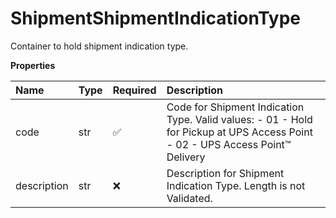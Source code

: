 # ShipmentShipmentIndicationType

Container to hold shipment indication type.

**Properties**

| Name        | Type | Required | Description                                                                                                                    |
| :---------- | :--- | :------- | :----------------------------------------------------------------------------------------------------------------------------- |
| code        | str  | ✅       | Code for Shipment Indication Type. Valid values: - 01 - Hold for Pickup at UPS Access Point - 02 - UPS Access Point™ Delivery |
| description | str  | ❌       | Description for Shipment Indication Type. Length is not Validated.                                                             |

<!-- This file was generated by liblab | https://liblab.com/ -->
